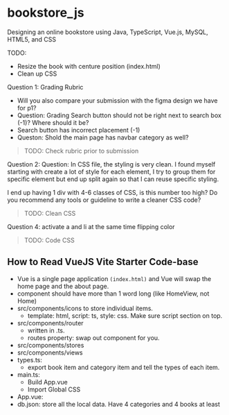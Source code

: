 # bookstore_js
Designing an online bookstore using Java, TypeScript, Vue.js, MySQL, HTML5, and CSS

TODO:
- Resize the book with centure position (index.html)
- Clean up CSS

Question 1: Grading Rubric
- Will you also compare your submission with the figma design we have for p1?
- Question: Grading Search button should not be right next to search box (-1)? Where should it be? 
- Search button has incorrect placement (-1)
- Queston: Shold the main page has navbar category as well?
> TODO: Check rubric prior to submission

Question 2: Question: In CSS file, the styling is very clean. I found myself starting with create a lot of style for each element, I try to group them for specific element but end up split again so that I can reuse specific styling.

I end up having 1 div with 4-6 classes of CSS, is this number too high? Do you recommend any tools or guideline to write a cleaner CSS code?
> TODO: Clean CSS

Question 4:  activate a and li at the same time flipping color
> TODO: Code CSS

## How to Read VueJS Vite Starter Code-base
- Vue is a single page application `(index.html)` and Vue will swap the home page and the about page.
- component should have more than 1 word long (like HomeView, not Home)
- src/components/icons to store individual items.
    - template: html, script: ts, style: css. Make sure script section on top.
- src/components/router
    - written in .ts.
    - routes property: swap out component for you.
- src/components/stores
- src/components/views
- types.ts:
    - export book item and category item and tell the types of each item.
- main.ts:
    - Build App.vue
    - Import Global CSS
- App.vue:
- db.json: store all the local data. Have 4 categories and 4 books at least
